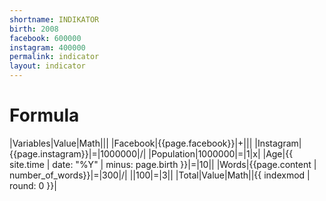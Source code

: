 ```yaml
---
shortname: INDIKATOR
birth: 2008
facebook: 600000
instagram: 400000
permalink: indicator
layout: indicator
---
```


# Formula

|Variables|Value|Math|||
|Facebook|{{page.facebook}}|+|||
|Instagram|{{page.instagram}}|=|1000000|/|
|Population|1000000|=|1|x|
|Age|{{ site.time | date: "%Y" | minus: page.birth }}|=|10||
|Words|{{page.content | number_of_words}}|=|300|/|
||100|=|3||
|Total|Value|Math||{{ indexmod | round: 0 }}|
